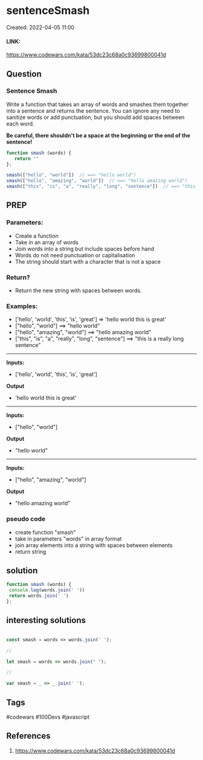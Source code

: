 # sentenceSmash
Created: 2022-04-05 11:00

#### LINK:
https://www.codewars.com/kata/53dc23c68a0c93699800041d
## Question
### Sentence Smash

Write a function that takes an array of words and smashes them together into a sentence and returns the sentence. You can ignore any need to sanitize words or add punctuation, but you should add spaces between each word.

**Be careful, there shouldn't be a space at the beginning or the end of the sentence!**

```javascript
function smash (words) {
   return ""
};

smash(["hello", "world"])  // ==> "hello world")
smash(["hello", "amazing", "world"])  // ==> "hello amazing world")
smash(["this", "is", "a", "really", "long", "sentence"])  // ==> "this is a really long sentence")
```


## PREP
### Parameters:
- Create a function
- Take in an array of words
- Join words into a string but include spaces before hand
- Words do not need punctuation or capitalisation
- The string should start with a character that is not a space

### Return?
- Return the new string with spaces between words.

### Examples:
-  ['hello', 'world', 'this', 'is', 'great']  =>  'hello world this is great'
- ["hello", "world"]  ==> "hello world"
- ["hello", "amazing", "world"] ==> "hello amazing world"
- ["this", "is", "a", "really", "long", "sentence"] ==> "this is a really long sentence"

____________
**Inputs:**
-    ['hello', 'world', 'this', 'is', 'great']

**Output**
-   'hello world this is great'
____________
**Inputs:**
-    ["hello", "world"]

**Output**
-   "hello world"
____________
**Inputs:**
-   ["hello", "amazing", "world"]

**Output**
-   "hello amazing world"


### pseudo code
- create function "smash"
- take in parameters "words" in array format
- join array elements into a string with spaces between elements
- return string

## solution
```javascript
function smash (words) {
 console.log(words.join(' '))
 return words.join(' ')
};
```

## interesting solutions
```javascript

const smash = words => words.join(' ');

// 

let smash = words => words.join(" ");

//

var smash = _ => _.join(' ');

```

## Tags
#codewars #100Devs #javascript 

## References
1. https://www.codewars.com/kata/53dc23c68a0c93699800041d